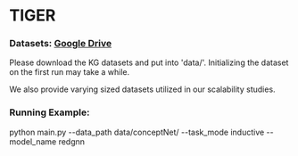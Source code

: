 # TIGER

### Datasets: [Google Drive](https://drive.google.com/drive/folders/1cjJyrEFmxc7tXFansm_oMC12NijHmpuz?usp=sharing)
Please download the KG datasets and put into 'data/'.
Initializing the dataset on the first run may take a while.

We also provide varying sized datasets utilized in our scalability studies.

### Running Example:
python main.py --data_path data/conceptNet/ --task_mode inductive --model_name redgnn
